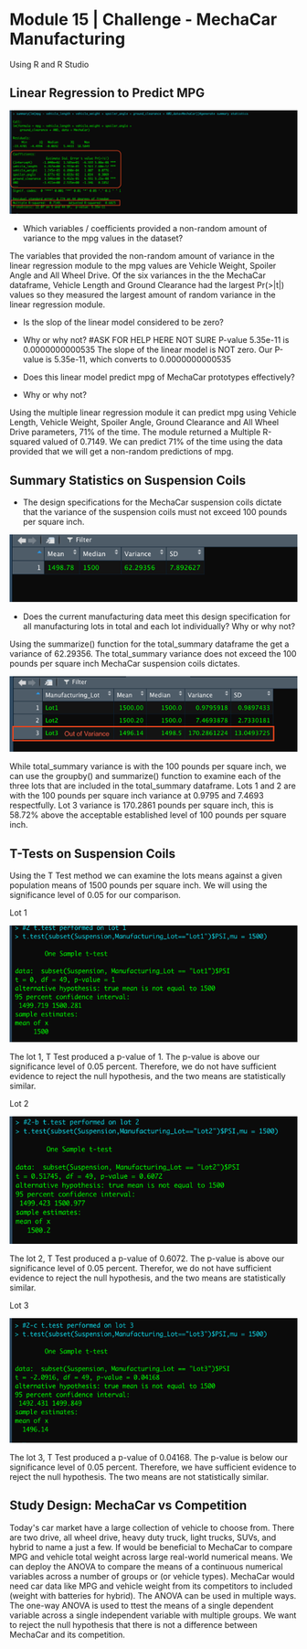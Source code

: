 # Module 15 | Challenge - MechaCar Manufacturing
Using R and R Studio

## Linear Regression to Predict MPG

![Deliverable 1 step 6](https://github.com/JimmyJ-D/MechaCar_Statistical_Analysis/blob/main/images/Deliverable%201%20step%206.png)

- Which variables / coefficients provided a non-random amount of variance to the mpg values in the dataset?

The variables that provided the non-random amount of variance in the linear regression module to the mpg values are Vehicle Weight, Spoiler Angle and All Wheel Drive. Of the six variances in the the MechaCar dataframe, Vehicle Length and Ground Clearance had the largest Pr(>|t|) values so they measured the largest amount of random variance in the linear regression module.

- Is the slop of the linear model considered to be zero?
- Why or why not?
#ASK FOR HELP HERE NOT SURE
P-value 5.35e-11 is 0.0000000000535
The slope of the linear model is NOT zero. Our P-value is 5.35e-11, which converts to 0.0000000000535

- Does this linear model predict mpg of MechaCar prototypes effectively?
- Why or why not?

Using the multiple linear regression module it can predict mpg using Vehicle Length, Vehicle Weight, Spoiler Angle, Ground Clearance and All Wheel Drive parameters, 71% of the time. The module returned a Multiple R-squared valued of 0.7149. We can predict 71% of the time using the data provided that we will get a non-random predictions of mpg.


## Summary Statistics on Suspension Coils


- The design specifications for the MechaCar suspension coils dictate that the variance of the suspension coils must not exceed 100 pounds per square inch.

![Deliverable 2 - total_summary](https://github.com/JimmyJ-D/MechaCar_Statistical_Analysis/blob/main/images/Deliverable%202%20-%20total_summary.png)

- Does the current manufacturing data meet this design specification for all manufacturing lots in total and each lot individually? Why or why not?

Using the summarize() function for the total_summary dataframe the get a variance of 62.29356. The total_summary variance does not exceed the 100 pounds per square inch MechaCar suspension coils dictates.

![Deliverable 2 - lot_summary](https://github.com/JimmyJ-D/MechaCar_Statistical_Analysis/blob/main/images/Deliverable%202%20-%20lot_summary.png)

While total_summary variance is with the 100 pounds per square inch, we can use the groupby() and summarize() function to examine each of the three lots that are included in the total_summary dataframe. Lots 1 and 2 are with the 100 pounds per square inch variance at 0.9795 and 7.4693 respectfully. Lot 3 variance is 170.2861 pounds per square inch, this is 58.72% above the acceptable established level of 100 pounds per square inch.  


## T-Tests on Suspension Coils


Using the T Test method we can examine the lots means against a given population means of 1500 pounds per square inch. We will using the significance level of 0.05 for our comparison.

Lot 1

![ttest_lot1](https://github.com/JimmyJ-D/MechaCar_Statistical_Analysis/blob/main/images/ttest_lot1.png)

The lot 1, T Test produced a p-value of 1. The p-value is above our significance level of 0.05 percent. Therefore, we do not have sufficient evidence to reject the null hypothesis, and the two means are statistically similar.

Lot 2

![ttest_lot2](https://github.com/JimmyJ-D/MechaCar_Statistical_Analysis/blob/main/images/ttest_lot2.png)

The lot 2, T Test produced a p-value of 0.6072. The p-value is above our significance level of 0.05 percent. Therefor, we do not have sufficient evidence to reject the null hypothesis, and the two means are statistically similar.

Lot 3

![ttest_lot3](https://github.com/JimmyJ-D/MechaCar_Statistical_Analysis/blob/main/images/ttest_lot3.png)

The lot 3, T Test produced a p-value of 0.04168. The p-value is below our significance level of 0.05 percent. Therefore, we have sufficient evidence to reject the null hypothesis. The two means are not statistically similar.


## Study Design: MechaCar vs Competition

Today's car market have a large collection of vehicle to choose from. There are two drive, all wheel drive, heavy duty truck, light trucks, SUVs, and hybrid to name a just a few.  If would be beneficial to MechaCar to compare MPG and vehicle total weight across large real-world numerical means. We can deploy the ANOVA to compare the means of a continuous numerical variables across a number of groups or (or vehicle types). MechaCar would need car data like MPG and vehicle weight from its competitors to included (weight with batteries for hybrid). The ANOVA can be used in multiple ways. The one-way ANOVA is used to ttest the means of a single dependent variable across a single independent variable with multiple groups. We want to reject the null hypothesis that there is not a difference between MechaCar and its competition. 
